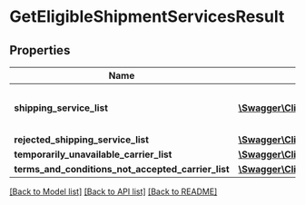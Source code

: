 # GetEligibleShipmentServicesResult

## Properties
Name | Type | Description | Notes
------------ | ------------- | ------------- | -------------
**shipping_service_list** | [**\Swagger\Client\Model\ShippingServiceList**](ShippingServiceList.md) | A list of shipping services offers. | 
**rejected_shipping_service_list** | [**\Swagger\Client\Model\RejectedShippingServiceList**](RejectedShippingServiceList.md) |  | [optional] 
**temporarily_unavailable_carrier_list** | [**\Swagger\Client\Model\TemporarilyUnavailableCarrierList**](TemporarilyUnavailableCarrierList.md) |  | [optional] 
**terms_and_conditions_not_accepted_carrier_list** | [**\Swagger\Client\Model\TermsAndConditionsNotAcceptedCarrierList**](TermsAndConditionsNotAcceptedCarrierList.md) |  | [optional] 

[[Back to Model list]](../README.md#documentation-for-models) [[Back to API list]](../README.md#documentation-for-api-endpoints) [[Back to README]](../README.md)


